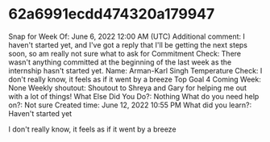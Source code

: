 # 62a6991ecdd474320a179947

Snap for Week Of: June 6, 2022 12:00 AM (UTC)
Additional comment: I haven't started yet, and I've got a reply that I'll be getting the next steps soon, so am really not sure what to ask for
Commitment Check: There wasn't anything committed at the beginning of the last week as the internship hasn't started yet.
Name: Arman-Karl Singh
Temperature Check: I don't really know, it feels as if it went by a breeze
Top Goal 4 Coming Week: None
Weekly shoutout: Shoutout to Shreya and Gary for helping me out with a lot of things!
What Else Did You Do?: Nothing
What do you need help on?: Not sure
Created time: June 12, 2022 10:55 PM
What did you learn?: Haven't started yet

I don't really know, it feels as if it went by a breeze
